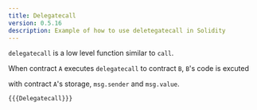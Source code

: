 ```yaml
---
title: Delegatecall
version: 0.5.16
description: Example of how to use deletegatecall in Solidity
---
```


`delegatecall` is a low level function similar to `call`.

When contract `A` executes `delegatecall` to contract `B`, `B`'s code is excuted

with contract `A`'s storage, `msg.sender` and `msg.value`.

```solidity
{{{Delegatecall}}}
```
